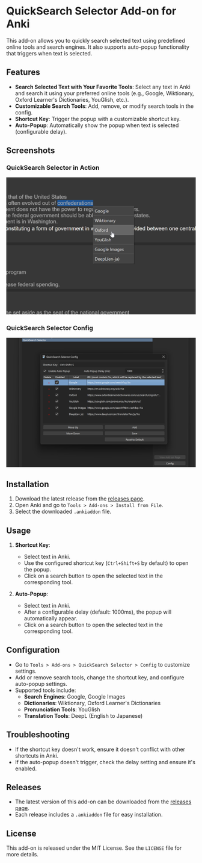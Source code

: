 # QuickSearch Selector Add-on for Anki

This add-on allows you to quickly search selected text using predefined online tools and search engines. It also supports auto-popup functionality that triggers when text is selected.

## Features

- **Search Selected Text with Your Favorite Tools**: Select any text in Anki and search it using your preferred online tools (e.g., Google, Wiktionary, Oxford Learner's Dictionaries, YouGlish, etc.).
- **Customizable Search Tools**: Add, remove, or modify search tools in the config.
- **Shortcut Key**: Trigger the popup with a customizable shortcut key.
- **Auto-Popup**: Automatically show the popup when text is selected (configurable delay).

## Screenshots

### QuickSearch Selector in Action

![QuickSearch Selector Screenshot 1](./images/screenshot_1.png)

### QuickSearch Selector Config

![QuickSearch Selector Screenshot 2](./images/screenshot_2.png)

## Installation

1. Download the latest release from the [releases page](https://github.com/a733573/quicksearch_selector/releases).
2. Open Anki and go to `Tools > Add-ons > Install from File`.
3. Select the downloaded `.ankiaddon` file.

## Usage

1. **Shortcut Key**:

   - Select text in Anki.
   - Use the configured shortcut key (`Ctrl+Shift+S` by default) to open the popup.
   - Click on a search button to open the selected text in the corresponding tool.

2. **Auto-Popup**:
   - Select text in Anki.
   - After a configurable delay (default: 1000ms), the popup will automatically appear.
   - Click on a search button to open the selected text in the corresponding tool.

## Configuration

- Go to `Tools > Add-ons > QuickSearch Selector > Config` to customize settings.
- Add or remove search tools, change the shortcut key, and configure auto-popup settings.
- Supported tools include:
  - **Search Engines**: Google, Google Images
  - **Dictionaries**: Wiktionary, Oxford Learner's Dictionaries
  - **Pronunciation Tools**: YouGlish
  - **Translation Tools**: DeepL (English to Japanese)

## Troubleshooting

- If the shortcut key doesn't work, ensure it doesn't conflict with other shortcuts in Anki.
- If the auto-popup doesn't trigger, check the delay setting and ensure it's enabled.

## Releases

- The latest version of this add-on can be downloaded from the [releases page](https://github.com/a733573/quicksearch_selector/releases).
- Each release includes a `.ankiaddon` file for easy installation.

## License

This add-on is released under the MIT License. See the `LICENSE` file for more details.
